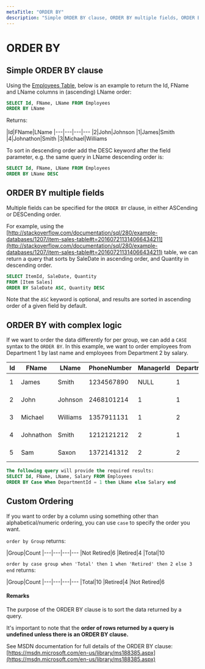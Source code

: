 ```yaml
---
metaTitle: "ORDER BY"
description: "Simple ORDER BY clause, ORDER BY multiple fields, ORDER BY with complex logic, Custom Ordering"
---
```


# ORDER BY



## Simple ORDER BY clause


Using the [Employees Table](http://stackoverflow.com/documentation/sql/280/example-databases/1014/employees-table#t=201607211314066434211), below is an example to return the Id, FName and LName columns in (ascending) LName order:

```sql
SELECT Id, FName, LName FROM Employees
ORDER BY LName

```

Returns:

|Id|FName|LName
|---|---|---|---
|2|John|Johnson
|1|James|Smith
|4|Johnathon|Smith
|3|Michael|Williams

To sort in descending order add the DESC keyword after the field parameter, e.g. the same query in LName descending order is:

```sql
SELECT Id, FName, LName FROM Employees
ORDER BY LName DESC

```



## ORDER BY multiple fields


Multiple fields can be specified for the `ORDER BY` clause, in either ASCending or DESCending order.

For example, using the [http://stackoverflow.com/documentation/sql/280/example-databases/1207/item-sales-table#t=201607211314066434211](http://stackoverflow.com/documentation/sql/280/example-databases/1207/item-sales-table#t=201607211314066434211) table, we can return a query that sorts by SaleDate in ascending order, and Quantity in descending order.

```sql
SELECT ItemId, SaleDate, Quantity
FROM [Item Sales]
ORDER BY SaleDate ASC, Quantity DESC

```

Note that the `ASC` keyword is optional, and results are sorted in ascending order of a given field by default.



## ORDER BY with complex logic


If we want to order the data differently for per group, we can add a `CASE` syntax to the `ORDER BY`.
In this example, we want to order employees from Department 1 by last name and employees from Department 2 by salary.

|Id|FName|LName|PhoneNumber|ManagerId|DepartmentId|Salary|HireDate
|---|---|---|---|---|---|---|---
|1|James|Smith|1234567890|NULL|1|1000|01-01-2002
|2|John|Johnson|2468101214|1|1|400|23-03-2005
|3|Michael|Williams|1357911131|1|2|600|12-05-2009
|4|Johnathon|Smith|1212121212|2|1|500|24-07-2016
|5|Sam|Saxon|1372141312|2|2|400|25-03-2015

```sql
The following query will provide the required results:
SELECT Id, FName, LName, Salary FROM Employees
ORDER BY Case When DepartmentId = 1 then LName else Salary end

```



## Custom Ordering


If you want to order by a column using something other than alphabetical/numeric ordering, you can use `case` to specify the order you want.

`order by Group` returns:

|Group|Count
|---|---|---|---
|Not Retired|6
|Retired|4
|Total|10

`order by case group when 'Total' then 1 when 'Retired' then 2 else 3 end` returns:

|Group|Count
|---|---|---|---
|Total|10
|Retired|4
|Not Retired|6



#### Remarks


The purpose of the ORDER BY clause is to sort the data returned by a query.

It's important to note that the **order of rows returned by a query is undefined unless there is an ORDER BY clause.**

See MSDN documentation for full details of the ORDER BY clause: [https://msdn.microsoft.com/en-us/library/ms188385.aspx](https://msdn.microsoft.com/en-us/library/ms188385.aspx)

